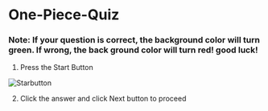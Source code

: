 # One-Piece-Quiz

### Note: If your question is correct, the background color will turn green. If wrong, the back ground color will turn red! good luck!

1. Press the Start Button

![Starbutton](https://user-images.githubusercontent.com/66793863/110219400-8e1d4d80-7e84-11eb-95da-3d37c2f84f45.JPG)


2. Click the answer and click Next button to proceed


